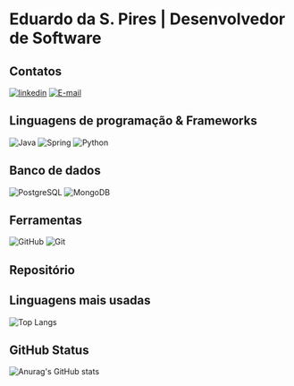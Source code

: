 # Eduardo da S. Pires | Desenvolvedor de Software 

##  Contatos
[![linkedin](https://img.shields.io/badge/linkedin-0A66C2?style=for-the-badge&logo=linkedin&logoColor=white)](https://www.linkedin.com/in/eduardo-s-pires/)
[![E-mail](https://img.shields.io/badge/-Email-000?style=for-the-badge&logo=microsoft-outlook&logoColor=007BFF)](mailto:eduardo.s.pires@outlook.com)

## Linguagens de programação & Frameworks
![Java](https://img.shields.io/badge/java-%23ED8B00.svg?style=for-the-badge&logo=openjdk&logoColor=black) ![Spring](https://img.shields.io/badge/spring-%236DB33F.svg?style=for-the-badge&logo=spring&logoColor=white) ![Python](https://img.shields.io/badge/python-3670A0?style=for-the-badge&logo=python&logoColor=ffdd54)

## Banco de dados
![PostgreSQL](https://img.shields.io/badge/PostgreSQL-000?style=for-the-badge&logo=postgresql) ![MongoDB](https://img.shields.io/badge/MongoDB-%234ea94b.svg?style=for-the-badge&logo=mongodb&logoColor=white)

## Ferramentas
![GitHub](https://img.shields.io/badge/GitHub-000?style=for-the-badge&logo=github&logoColor=30A3DC) ![Git](https://img.shields.io/badge/Git-000?style=for-the-badge&logo=git&logoColor=E94D5F)

## Repositório


## Linguagens mais usadas
![Top Langs](https://github-readme-stats-git-masterrstaa-rickstaa.vercel.app/api/top-langs/?username=Dev-Duardo&theme=shadow_blue)

## GitHub Status
![Anurag's GitHub stats](https://github-readme-stats.vercel.app/api?username=Dev-Duardo&show_icons=true&theme=shadow_blue)
 

